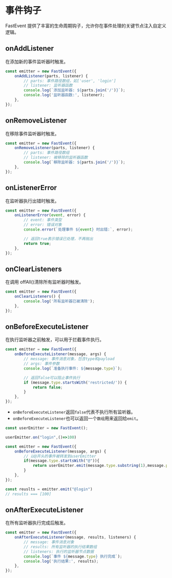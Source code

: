 # 事件钩子

FastEvent 提供了丰富的生命周期钩子，允许你在事件处理的关键节点注入自定义逻辑。

## onAddListener

在添加新的事件监听器时触发。

```typescript
const emitter = new FastEvent({
    onAddListener(parts, listener) {
        // parts: 事件路径数组，如['user', 'login']
        // listener: 监听器函数
        console.log(`添加监听器: ${parts.join('/')}`);
        console.log('监听器函数:', listener);
    },
});
```

## onRemoveListener

在移除事件监听器时触发。

```typescript
const emitter = new FastEvent({
    onRemoveListener(parts, listener) {
        // parts: 事件路径数组
        // listener: 被移除的监听器函数
        console.log(`移除监听器: ${parts.join('/')}`);
    },
});
```

## onListenerError

在监听器执行出错时触发。

```typescript
const emitter = new FastEvent({
    onListenerError(event, error) {
        // event: 事件类型
        // error: 错误对象
        console.error(`处理事件 ${event} 时出错:`, error);

        // 返回true表示错误已处理，不再抛出
        return true;
    },
});
```

## onClearListeners

在调用 offAll()清除所有监听器时触发。

```typescript
const emitter = new FastEvent({
    onClearListeners() {
        console.log('所有监听器已被清除');
    },
});
```

## onBeforeExecuteListener

在执行监听器之前触发，可以用于拦截事件执行。

```typescript
const emitter = new FastEvent({
    onBeforeExecuteListener(message, args) {
        // message: 事件消息对象，包含type和payload
        // args: 事件参数
        console.log(`准备执行事件: ${message.type}`);

        // 返回false可以阻止事件执行
        if (message.type.startsWith('restricted/')) {
            return false;
        }
    },
});
```

- `onBeforeExecuteListener`返回`false`代表不执行所有监听器。
- `onBeforeExecuteListener`也可以返回一个`数组`用来返回给`emit`。

```ts
const userEmitter = new FastEvent();

userEmitter.on("login",()=>100)

const emitter = new FastEvent({
    onBeforeExecuteListener(message, args) {
        // 以@开头的事件被转发到userEmitter
        if(message.type.startsWith("@")){
            return userEmitter.emit(message.type.substring(1),message.payload,args)
        }
    },
});

const reuslts = emitter.emit("@login")
// results === [100]

```


## onAfterExecuteListener

在所有监听器执行完成后触发。

```typescript
const emitter = new FastEvent({
    onAfterExecuteListener(message, results, listeners) {
        // message: 事件消息对象
        // results: 所有监听器的执行结果数组
        // listeners: 执行的监听器节点数据
        console.log(`事件 ${message.type} 执行完成`);
        console.log('执行结果:', results);
    },
});
```
